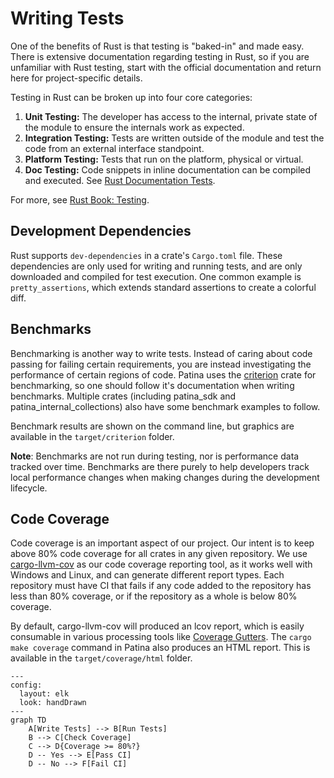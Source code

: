 # Writing Tests

One of the benefits of Rust is that testing is "baked-in" and made easy. There is extensive documentation regarding
testing in Rust, so if you are unfamiliar with Rust testing, start with the official documentation and return here
for project-specific details.

Testing in Rust can be broken up into four core categories:

1. **Unit Testing:** The developer has access to the internal, private state of the module to ensure the internals
   work as expected.
2. **Integration Testing:** Tests are written outside of the module and test the code from an external interface
   standpoint.
3. **Platform Testing:** Tests that run on the platform, physical or virtual.
4. **Doc Testing:** Code snippets in inline documentation can be compiled and executed. See
   [Rust Documentation Tests](https://doc.rust-lang.org/rustdoc/write-documentation/documentation-tests.html).

For more, see [Rust Book: Testing](https://doc.rust-lang.org/rust-by-example/testing.html).

## Development Dependencies

Rust supports `dev-dependencies` in a crate's `Cargo.toml` file. These dependencies are only used for writing and
running tests, and are only downloaded and compiled for test execution. One common example is `pretty_assertions`,
which extends standard assertions to create a colorful diff.

## Benchmarks

Benchmarking is another way to write tests. Instead of caring about code passing for failing certain requirements, you
are instead investigating the performance of certain regions of code. Patina uses the [criterion](https://crates.io/crates/criterion)
crate for benchmarking, so one should follow it's documentation when writing benchmarks. Multiple crates (including
patina_sdk and patina_internal_collections) also have some benchmark examples to follow.

Benchmark results are shown on the command line, but graphics are available in the `target/criterion` folder.

**Note**: Benchmarks are not run during testing, nor is performance data tracked over time. Benchmarks are there purely
to help developers track local performance changes when making changes during the development lifecycle.

## Code Coverage

Code coverage is an important aspect of our project. Our intent is to keep above 80% code coverage for all crates
in any given repository. We use [cargo-llvm-cov](https://github.com/taiki-e/cargo-llvm-cov) as our code coverage
reporting tool, as it works well with Windows and Linux, and can generate different report types. Each repository
must have CI that fails if any code added to the repository has less than 80% coverage, or if the repository as a
whole is below 80% coverage.

By default, cargo-llvm-cov will produced an lcov report, which is easily consumable in various processing tools like
[Coverage Gutters](https://marketplace.visualstudio.com/items?itemName=ryanluker.vscode-coverage-gutters). The
`cargo make coverage` command in Patina also produces an HTML report. This is available in the
`target/coverage/html` folder.

```mermaid
---
config:
  layout: elk
  look: handDrawn
---
graph TD
    A[Write Tests] --> B[Run Tests]
    B --> C[Check Coverage]
    C --> D{Coverage >= 80%?}
    D -- Yes --> E[Pass CI]
    D -- No --> F[Fail CI]
```
